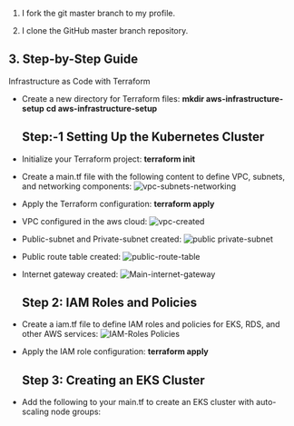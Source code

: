 1. I fork the git master branch to my profile.

2. I clone the GitHub master branch repository.

## 3. Step-by-Step Guide
   Infrastructure as Code with Terraform
 
* Create a new directory for Terraform files:
    <b>mkdir aws-infrastructure-setup</b><pp>
    <b>cd aws-infrastructure-setup</b>
   
   ## Step:-1 Setting Up the Kubernetes Cluster
* Initialize your Terraform project:
  <b>terraform init</b>
* Create a main.tf file with the following content to define VPC, subnets, and networking components:
  ![vpc-subnets-networking](https://github.com/user-attachments/assets/9c0592bb-f85a-425c-a36c-f85b523db33f)
* Apply the Terraform configuration:
  <b>terraform apply</b>
* VPC configured in the aws cloud:
  ![vpc-created](https://github.com/user-attachments/assets/7d764783-f388-4a42-9add-1e47db9c508d)
* Public-subnet and Private-subnet created:
  ![public private-subnet](https://github.com/user-attachments/assets/b1639eac-2e73-4002-9a02-d7b715f7a85a)
* Public route table created:
 ![public-route-table](https://github.com/user-attachments/assets/49bdb711-eceb-46db-969c-5ff0e4560117)
* Internet gateway created:
  ![Main-internet-gateway](https://github.com/user-attachments/assets/89e1763f-8b83-4ba1-af51-b4b612c0d769)
   ## Step 2: IAM Roles and Policies
* Create a iam.tf file to define IAM roles and policies for EKS, RDS, and other AWS services:
  ![IAM-Roles Policies](https://github.com/user-attachments/assets/1a6c5de0-40bc-4837-ad4c-726894676da2)
* Apply the IAM role configuration:
  <b>terraform apply</b>
   ## Step 3: Creating an EKS Cluster
* Add the following to your main.tf to create an EKS cluster with auto-scaling node groups:





  
  



